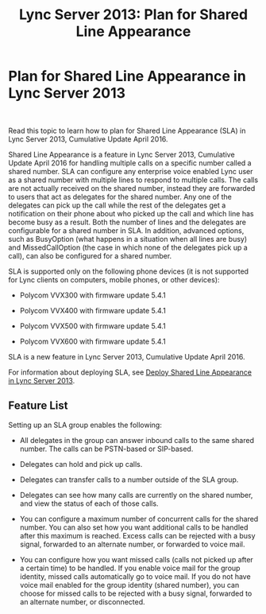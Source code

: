 ﻿---
title: 'Lync Server 2013: Plan for Shared Line Appearance'
TOCTitle: Plan for Shared Line Appearance
ms:assetid: a35c83d8-f531-445b-a8d2-d5d8cec77c6b
ms:mtpsurl: https://technet.microsoft.com/en-us/library/Mt712151(v=OCS.15)
ms:contentKeyID: 72522136
ms.date: 03/21/2016
mtps_version: v=OCS.15
---

# Plan for Shared Line Appearance in Lync Server 2013

 


Read this topic to learn how to plan for Shared Line Appearance (SLA) in Lync Server 2013, Cumulative Update April 2016.

Shared Line Appearance is a feature in Lync Server 2013, Cumulative Update April 2016 for handling multiple calls on a specific number called a shared number. SLA can configure any enterprise voice enabled Lync user as a shared number with multiple lines to respond to multiple calls. The calls are not actually received on the shared number, instead they are forwarded to users that act as delegates for the shared number. Any one of the delegates can pick up the call while the rest of the delegates get a notification on their phone about who picked up the call and which line has become busy as a result. Both the number of lines and the delegates are configurable for a shared number in SLA. In addition, advanced options, such as BusyOption (what happens in a situation when all lines are busy) and MissedCallOption (the case in which none of the delegates pick up a call), can also be configured for a shared number.

SLA is supported only on the following phone devices (it is not supported for Lync clients on computers, mobile phones, or other devices):

  - Polycom VVX300 with firmware update 5.4.1

  - Polycom VVX400 with firmware update 5.4.1

  - Polycom VVX500 with firmware update 5.4.1

  - Polycom VVX600 with firmware update 5.4.1

SLA is a new feature in Lync Server 2013, Cumulative Update April 2016.

For information about deploying SLA, see [Deploy Shared Line Appearance in Lync Server 2013](lync-server-2013-deploy-shared-line-appearance.md).

## Feature List

Setting up an SLA group enables the following:

  - All delegates in the group can answer inbound calls to the same shared number. The calls can be PSTN-based or SIP-based.

  - Delegates can hold and pick up calls.

  - Delegates can transfer calls to a number outside of the SLA group.

  - Delegates can see how many calls are currently on the shared number, and view the status of each of those calls.

  - You can configure a maximum number of concurrent calls for the shared number. You can also set how you want additional calls to be handled after this maximum is reached. Excess calls can be rejected with a busy signal, forwarded to an alternate number, or forwarded to voice mail.

  - You can configure how you want missed calls (calls not picked up after a certain time) to be handled. If you enable voice mail for the group identity, missed calls automatically go to voice mail. If you do not have voice mail enabled for the group identity (shared number), you can choose for missed calls to be rejected with a busy signal, forwarded to an alternate number, or disconnected.


